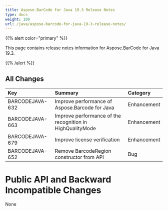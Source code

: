 ```yaml
---
title: Aspose.BarCode for Java 19.3 Release Notes
type: docs
weight: 100
url: /java/aspose-barcode-for-java-19-3-release-notes/
---
```


{{% alert color="primary" %}} 

This page contains release notes information for Aspose.BarCode for Java 19.3.

{{% /alert %}} 
## **All Changes**

|**Key**|**Summary**|**Category**|
| :- | :- | :- |
|BARCODEJAVA-632|Improve performance of Aspose.Barcode for Java|Enhancement|
|BARCODEJAVA-663|Improve performance of the recognition in HighQualityMode|Enhancement|
|BARCODEJAVA-679|Improve license verification|Enhancement|
|BARCODEJAVA-652|Remove BarcodeRegion constructor from API|Bug|
# **Public API and Backward Incompatible Changes**
None
